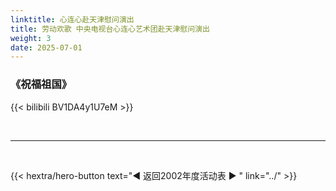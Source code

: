 ```yaml
---
linktitle: 心连心赴天津慰问演出
title: 劳动欢歌 中央电视台心连心艺术团赴天津慰问演出
weight: 3
date: 2025-07-01
---
```


### 《祝福祖国》

{{< bilibili BV1DA4y1U7eM >}}


<br>
<hr>
<br>

{{< hextra/hero-button text="◀ 返回2002年度活动表 ▶ " link="../" >}}